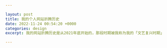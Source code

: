 ```yaml
---

layout: post
title: 我的个人网站折腾历史
date: 2022-11-24 00:54:20 +0000
categories: design
excerpt: 我的网站折腾历史是从2021年底开始的，那段时期被我称为我的「文艺复兴时期」

---
```


